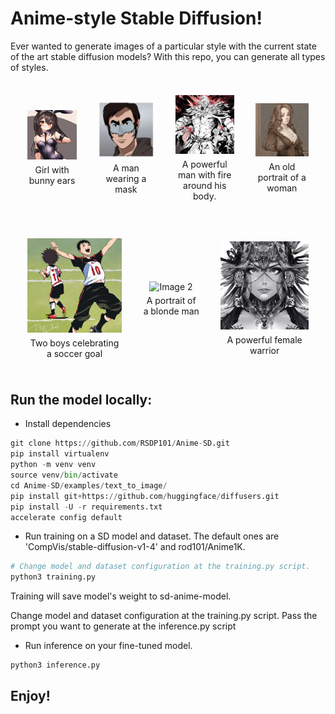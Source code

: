 # Anime-style Stable Diffusion!

Ever wanted to generate images of a particular style with the current state of the art stable diffusion models? With this repo, you can generate all types of styles.



<table style="width: 100%; border-collapse: separate; border-spacing: 20px;">
  <tr>
    <td style="text-align: center;">
      <img src="assets/bunny_ears.png" width="300" alt="Image 1"/>
      <br/>
      <span style="display: block; margin-top: 5px;">Girl with bunny ears</span>
    </td>
    <td style="text-align: center;">
      <img src="assets/img1-anime.png" width="300" alt="Image 2"/>
      <br/>
      <span style="display: block; margin-top: 5px;">A man wearing a mask</span>
    </td>
    <td style="text-align: center;">
      <img src="assets/master_of_fire.png" width="300" alt="Image 2"/>
      <br/>
      <span style="display: block; margin-top: 5px;">A powerful man with fire around his body.</span>
    </td>
    <td style="text-align: center;">
      <img src="assets/portrait.png" width="300" alt="Image 2"/>
      <br/>
      <span style="display: block; margin-top: 5px;">An old portrait of a woman</span>
    </td>
<table style="width: 100%; border-collapse: separate; border-spacing: 20px;">
  <tr>
    <td style="text-align: center;">
      <img src="assets/celebrate_goal.png" width="300" alt="Image 1"/>
      <br/>
      <span style="display: block; margin-top: 5px;">Two boys celebrating a soccer goal</span>
    </td>
    <td style="text-align: center;">
      <img src="assets/output" width="300" alt="Image 2"/>
      <br/>
      <span style="display: block; margin-top: 5px;">A portrait of a blonde man</span>
    </td>
    <td style="text-align: center;">
      <img src="assets/warrior.png" width="300" alt="Image 2"/>
      <br/>
      <span style="display: block; margin-top: 5px;">A powerful female warrior</span>
    </td>

  </tr>
</table>

  </tr>
</table>



## Run the model locally:

* Install dependencies
```python
git clone https://github.com/RSDP101/Anime-SD.git
pip install virtualenv
python -m venv venv
source venv/bin/activate
cd Anime-SD/examples/text_to_image/
pip install git+https://github.com/huggingface/diffusers.git
pip install -U -r requirements.txt
accelerate config default
```

* Run training on a SD model and dataset. The default ones are 'CompVis/stable-diffusion-v1-4' and rod101/Anime1K.
```python
# Change model and dataset configuration at the training.py script.
python3 training.py
```

Training will save model's weight to sd-anime-model.

Change model and dataset configuration at the training.py script.
Pass the prompt you want to generate at the inference.py script

* Run inference on your fine-tuned model.
```python
python3 inference.py
```

## Enjoy!
